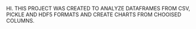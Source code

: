 HI. 
THIS PROJECT WAS CREATED TO ANALYZE DATAFRAMES FROM CSV, PICKLE AND HDF5 FORMATS AND CREATE CHARTS FROM CHOOISED COLUMNS. 